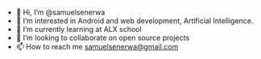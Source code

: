 - 👋 Hi, I’m @samuelsenerwa
- 👀 I’m interested in Android and web development, Artificial Intelligence.
- 🌱 I’m currently learning at ALX school 
- 💞️ I’m looking to collaborate on open source projects
- 📫 How to reach me samuelsenerwa@gmail.com

<!---
samuelsenerwa/samuelsenerwa is a ✨ special ✨ repository because its `README.md` (this file) appears on your GitHub profile.
You can click the Preview link to take a look at your changes.
--->
